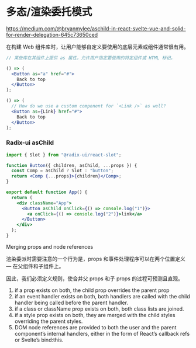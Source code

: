 # 多态/渲染委托模式

https://medium.com/@bryanmylee/aschild-in-react-svelte-vue-and-solid-for-render-delegation-645c73650ced

在构建 Web 组件库时，让用户能够自定义要使用的底层元素或组件通常很有用。

```jsx
// 某些库在其组件上提供 as 属性，允许用户指定要使用的特定组件或 HTML 标记。

() => (
  <Button as="a" href="#">
    Back to top
  </Button>
);

() => (
  // How do we use a custom component for `<Link />` as well?
  <Button as={Link} href="#">
    Back to top
  </Button>
);
```

### Radix-ui asChild

```jsx
import { Slot } from "@radix-ui/react-slot";

function Button({ children, asChild, ...props }) {
  const Comp = asChild ? Slot : "button";
  return <Comp {...props}>{children}</Comp>;
}

export default function App() {
  return (
    <div className="App">
      <Button asChild onClick={() => console.log("1")}>
        <a onClick={() => console.log("2")}>link</a>
      </Button>
    </div>
  );
}
```

Merging props and node references

渲染委派时需要注意的一个行为是，props 和事件处理程序可以在两个位置定义 — 在父组件和子组件上。

因此，我们必须定义规则，使合并父 props 和子 props 的过程可预测且直观。

1. if a prop exists on both, the child prop overrides the parent prop
2. if an event handler exists on both, both handlers are called with the child handler being called before the parent handler.
3. if a class or className prop exists on both, both class lists are joined.
4. if a style prop exists on both, they are merged with the child styles overriding the parent styles.
5. DOM node references are provided to both the user and the parent component’s internal handlers, either in the form of React’s callback refs or Svelte’s bind:this.
